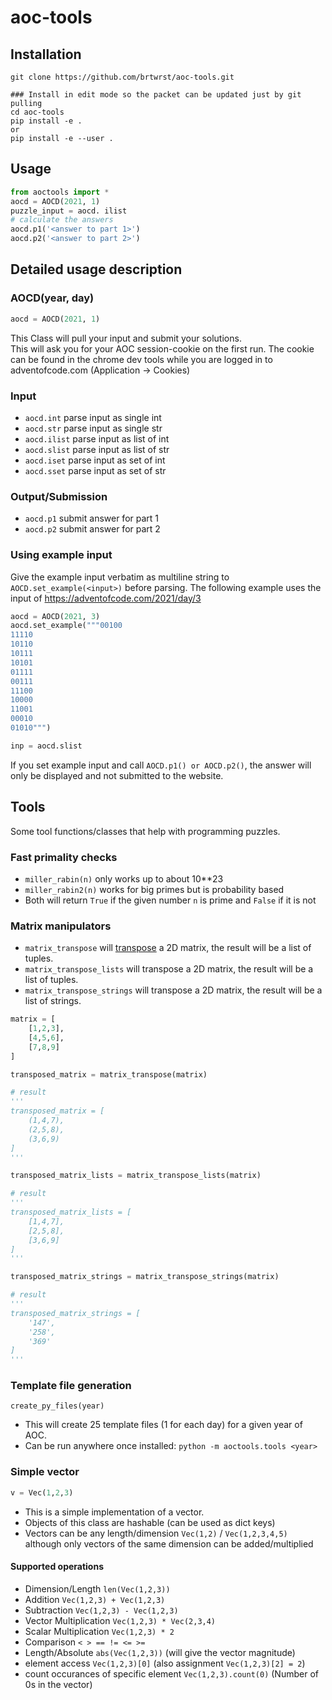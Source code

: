 # aoc-tools

## Installation

```shell
git clone https://github.com/brtwrst/aoc-tools.git

### Install in edit mode so the packet can be updated just by git pulling
cd aoc-tools
pip install -e .
or
pip install -e --user .
```

## Usage

```python
from aoctools import *
aocd = AOCD(2021, 1)
puzzle_input = aocd. ilist
# calculate the answers
aocd.p1('<answer to part 1>')
aocd.p2('<answer to part 2>')
```

## Detailed usage description

### AOCD(year, day)

```python
aocd = AOCD(2021, 1)
```

This Class will pull your input and submit your solutions.  
This will ask you for your AOC session-cookie on the first run. The cookie can be found in the chrome dev tools while you are logged in to adventofcode.com (Application -> Cookies)

### Input

* `aocd.int` parse input as single int  
* `aocd.str` parse input as single str  
* `aocd.ilist` parse input as list of int  
* `aocd.slist` parse input as list of str  
* `aocd.iset` parse input as set of int  
* `aocd.sset` parse input as set of str  

### Output/Submission

* `aocd.p1` submit answer for part 1  
* `aocd.p2` submit answer for part 2

### Using example input
Give the example input verbatim as multiline string to `AOCD.set_example(<input>)` before parsing. The following example uses the input of https://adventofcode.com/2021/day/3
```python
aocd = AOCD(2021, 3)
aocd.set_example("""00100
11110
10110
10111
10101
01111
00111
11100
10000
11001
00010
01010""")

inp = aocd.slist
```

If you set example input and call `AOCD.p1() or AOCD.p2()`, the answer will only be displayed and not submitted to the website.

## Tools
Some tool functions/classes that help with programming puzzles.

### Fast primality checks
* `miller_rabin(n)` only works up to about 10**23
* `miller_rabin2(n)` works for big primes but is probability based
* Both will return `True` if the given number `n` is prime and `False` if it is not

### Matrix manipulators
* `matrix_transpose` will [transpose](https://en.wikipedia.org/wiki/Transpose) a 2D matrix, the result will be a list of tuples.
* `matrix_transpose_lists` will transpose a 2D matrix, the result will be a list of tuples.
* `matrix_transpose_strings` will transpose a 2D matrix, the result will be a list of strings.

```python
matrix = [
    [1,2,3],
    [4,5,6],
    [7,8,9]
]

transposed_matrix = matrix_transpose(matrix)

# result
'''
transposed_matrix = [
    (1,4,7),
    (2,5,8),
    (3,6,9)
]
'''

transposed_matrix_lists = matrix_transpose_lists(matrix)

# result
'''
transposed_matrix_lists = [
    [1,4,7],
    [2,5,8],
    [3,6,9]
]
'''

transposed_matrix_strings = matrix_transpose_strings(matrix)

# result
'''
transposed_matrix_strings = [
    '147',
    '258',
    '369'
]
'''
```

### Template file generation
`create_py_files(year)`
* This will create 25 template files (1 for each day) for a given year of AOC.  
* Can be run anywhere once installed: `python -m aoctools.tools <year>` 

### Simple vector

```python
v = Vec(1,2,3)
```

* This is a simple implementation of a vector.
* Objects of this class are hashable (can be used as dict keys)
* Vectors can be any length/dimension `Vec(1,2)` / `Vec(1,2,3,4,5)` although only vectors of the same dimension can be added/multiplied

#### Supported operations
* Dimension/Length `len(Vec(1,2,3))`
* Addition `Vec(1,2,3) + Vec(1,2,3)`
* Subtraction `Vec(1,2,3) - Vec(1,2,3)`
* Vector Multiplication `Vec(1,2,3) * Vec(2,3,4)`
* Scalar Multiplication `Vec(1,2,3) * 2`
* Comparison `< > == != <= >=`
* Length/Absolute `abs(Vec(1,2,3))` (will give the vector magnitude)
* element access `Vec(1,2,3)[0]` (also assignment `Vec(1,2,3)[2] = 2`)
* count occurances of specific element `Vec(1,2,3).count(0)` (Number of 0s in the vector)
